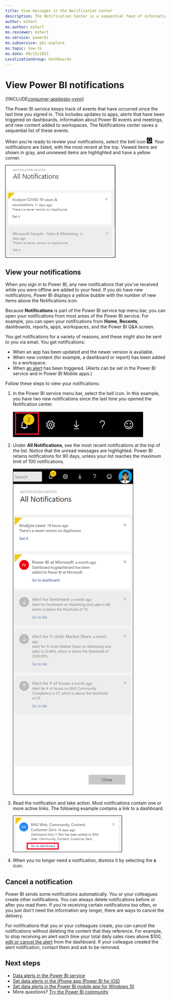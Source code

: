 ```yaml
---
title: View messages in the Notification Center
description: The Notification Center is a sequential feed of information related to your Power BI experience.
author: mihart
ms.author: mihart
ms.reviewer: mihart
ms.service: powerbi
ms.subservice: pbi-explore
ms.topic: how-to
ms.date: 09/13/2021
LocalizationGroup: Dashboards
---
```


# View Power BI notifications

[!INCLUDE[consumer-appliesto-yynn](../includes/consumer-appliesto-yynn.md)]

The Power BI service keeps track of events that have occurred since the last time you signed in. This includes updates to apps, alerts that have been triggered on dashboards, information about Power BI events and meetings, and new content added to workspaces. The Notifications center saves a sequential list of these events. 

When you're ready to review your notifications, select the bell icon ![Notification Center bell icon.](./media/end-user-notification-center/power-bi-bell.png). Your notifications are listed, with the most recent at the top. Viewed items are shown in gray, and unviewed items are highlighted and have a yellow corner.   

![Screenshot of the Notification Center, showing one viewed item and one new item.](./media/end-user-notification-center/power-bi-new.png)

## View your notifications

When you sign in to Power BI, any new notifications that you've received while you were offline are added to your feed. If you do have new notifications, Power BI displays a yellow bubble with the number of new items above the Notifications icon. 

Because **Notifications** is part of the Power BI service top menu bar, you can open your notifications from most areas of the Power BI service. For example, you can open your notifications from **Home**, **Recents**, dashboards, reports, apps, workspaces, and the Power BI Q&A screen.

You get notifications for a variety of reasons, and these might also be sent to you via email. You get notifications: 

- When an app has been updated and the newer version is available.
- When new content (for example, a dashboard or report) has been added to a workspace.
- When [an alert](end-user-alerts.md) has been triggered. (Alerts can be set in the Power BI service and in Power BI Mobile apps.)

Follow these steps to view your notifications:
   
1. In the Power BI service menu bar, select the bell icon. In this example, you have two new notifications since the last time you opened the Notification center.
   
   ![Screenshot showing the top menu bar, with the bell icon selected.](./media/end-user-notification-center/power-bi-notification-icon.png)

1. Under **All Notifications**, see the most recent notifications at the top of the list. Notice that the unread messages are highlighted. Power BI retains notifications for 90 days, unless your list reaches the maximum limit of 100 notifications.
   
   ![Screenshot of the list of notifications in All Notifications, with two new notifications.](./media/end-user-notification-center/power-bi-notifications-center.png)

1. Read the notification and take action. Most notifications contain one or more active links. The following example contains a link to a dashboard.

   ![Screenshot of a notification that a new dashboard has been added.](./media/end-user-notification-center/power-bi-alert.png)

1. When you no longer need a notification, dismiss it by selecting the **x** icon.    

## Cancel a notification

Power BI sends some notifications automatically. You or your colleagues create other notifications. You can always delete notifications before or after you read them. If you're receiving certain notifications too often, or you just don't need the information any longer, there are ways to cancel the delivery. 

For notifications that you or your colleagues create, you can cancel the notifications without deleting the content that they reference. For example, to stop receiving an alert each time your total daily sales rises above $100, [edit or cancel the alert](end-user-alerts.md) from the dashboard. If your colleague created the alert notification, contact them and ask to be removed.

## Next steps

* [Data alerts in the Power BI service](end-user-alerts.md)
* [Set data alerts in the iPhone app (Power BI for iOS)](mobile/mobile-set-data-alerts-in-the-mobile-apps.md)
* [Set data alerts in the Power BI mobile app for Windows 10](mobile/mobile-set-data-alerts-in-the-mobile-apps.md)
* More questions? [Try the Power BI community](https://community.powerbi.com/)

